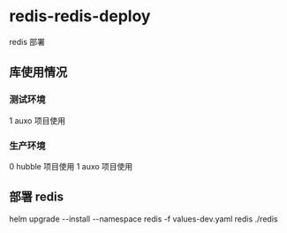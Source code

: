 # redis-redis-deploy

redis 部署

## 库使用情况

### 测试环境

1 auxo 项目使用

### 生产环境

0 hubble 项目使用
1 auxo 项目使用

## 部署 redis

helm upgrade --install --namespace redis -f values-dev.yaml redis ./redis
